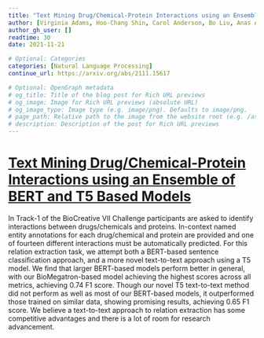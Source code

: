 ```yaml
---
title: "Text Mining Drug/Chemical-Protein Interactions using an Ensemble of BERT and T5 Based Models"
author: [Virginia Adams, Hoo-Chang Shin, Carol Anderson, Bo Liu, Anas Abidin]
author_gh_user: []
readtime: 30
date: 2021-11-21

# Optional: Categories
categories: [Natural Language Processing]
continue_url: https://arxiv.org/abs/2111.15617

# Optional: OpenGraph metadata
# og_title: Title of the blog post for Rich URL previews
# og_image: Image for Rich URL previews (absolute URL)
# og_image_type: Image type (e.g. image/png). Defaults to image/png.
# page_path: Relative path to the image from the website root (e.g. /assets/images/). If specified, the image at this path will be used for the link preview. It is unlikely you will need this parameter - you can probably use og_image instead.
# description: Description of the post for Rich URL previews
---
```


# [Text Mining Drug/Chemical-Protein Interactions using an Ensemble of BERT and T5 Based Models](https://arxiv.org/abs/2111.15617)

In Track-1 of the BioCreative VII Challenge participants are asked to identify interactions between drugs/chemicals and proteins. In-context named entity annotations for each drug/chemical and protein are provided and one of fourteen different interactions must be automatically predicted. For this relation extraction task, we attempt both a BERT-based sentence classification approach, and a more novel text-to-text approach using a T5 model. We find that larger BERT-based models perform better in general, with our BioMegatron-based model achieving the highest scores across all metrics, achieving 0.74 F1 score. Though our novel T5 text-to-text method did not perform as well as most of our BERT-based models, it outperformed those trained on similar data, showing promising results, achieving 0.65 F1 score. We believe a text-to-text approach to relation extraction has some competitive advantages and there is a lot of room for research advancement.

<!-- more -->

